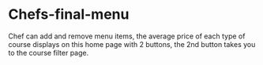 # Chefs-final-menu
Chef can add and remove menu items, the average price of each type of course displays on this home page with 2 buttons, the 2nd button takes you to the course filter page.
